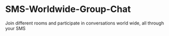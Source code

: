 # SMS-Worldwide-Group-Chat
 Join different rooms and participate in conversations world wide, all through your SMS
